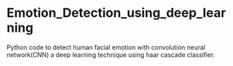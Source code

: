 # Emotion_Detection_using_deep_learning
Python code to detect human facial emotion with convolution neural network(CNN) a deep learning technique using haar cascade classifier.
